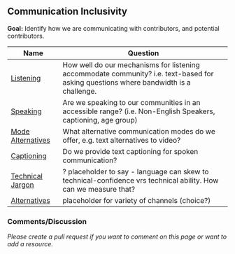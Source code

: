 ## Communication Inclusivity

**Goal:** Identify how we are communicating with contributors, and potential contributors.

Name | Question
--- | ---
[Listening](communication_inclusivity-listening.md) | How well do our mechanisms for listening accommodate community? i.e. text-based for asking questions where bandwidth is a challenge.
[Speaking](communication_inclusivity-speaking.md) | Are we speaking to our communities in an accessible range?  (i.e. Non-English Speakers, captioning, age group)
[Mode Alternatives](communication_inclusivity-mode_alternatives.md) | What alternative communication modes do we offer, e.g. text alternatives to video?
[Captioning](communication_inclusivity-captioning.md) | Do we provide text captioning for spoken communication?
[Technical Jargon](communication_inclusivity-technical_jargon.md) |   ? placeholder to say - language can skew to technical-confidence vrs technical ability.  How can we measure that?
[Alternatives](communication_inclusivity-alternatives.md) | placeholder for variety of channels (choice?)


### Comments/Discussion

_Please create a pull request if you want to comment on this page or want to add a resource._
